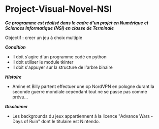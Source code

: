 # Project-Visual-Novel-NSI

***Ce programme est réalisé dans le cadre d'un projet en Numérique et Sciences Informatique (NSI) en classe de Terminale***

Objectif : creer un jeu à choix multiple

***Condition***
* Il doit s'agire d'un programme codé en python
* Il doit utiliser le module tkinter
* Il doit s'appuyer sur la structure de l'arbre binaire

***Histoire***
* Amine et Billy partent effectuer une op NordVPN en pologne durant la seconde guerre mondiale cependant tout ne se passe pas comme prévu...

***Disclaimer***
* Les backgrounds du jeux appartiennent à la licence "Advance Wars - Days of Ruin" dont le titulaire est Nintendo.
